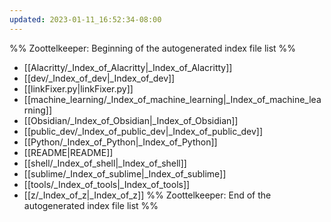 ```yaml
---
updated: 2023-01-11_16:52:34-08:00
---
```

%% Zoottelkeeper: Beginning of the autogenerated index file list  %%
-  [[Alacritty/_Index_of_Alacritty|_Index_of_Alacritty]]
-  [[dev/_Index_of_dev|_Index_of_dev]]
-  [[linkFixer.py|linkFixer.py]]
-  [[machine_learning/_Index_of_machine_learning|_Index_of_machine_learning]]
-  [[Obsidian/_Index_of_Obsidian|_Index_of_Obsidian]]
-  [[public_dev/_Index_of_public_dev|_Index_of_public_dev]]
-  [[Python/_Index_of_Python|_Index_of_Python]]
-  [[README|README]]
-  [[shell/_Index_of_shell|_Index_of_shell]]
-  [[sublime/_Index_of_sublime|_Index_of_sublime]]
-  [[tools/_Index_of_tools|_Index_of_tools]]
-  [[z/_Index_of_z|_Index_of_z]]
%% Zoottelkeeper: End of the autogenerated index file list  %%
